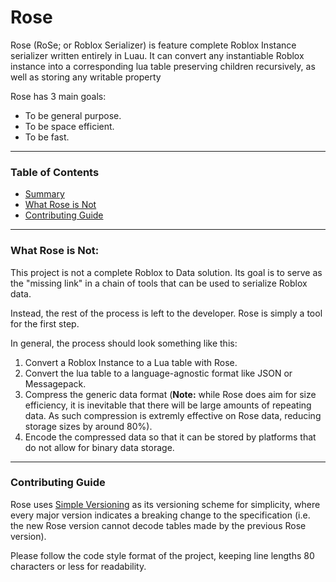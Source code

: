 # Rose

Rose (RoSe; or Roblox Serializer) is feature complete Roblox Instance serializer written entirely in Luau. It can convert any instantiable Roblox instance into a corresponding lua table preserving children recursively, as well as storing any writable property

Rose has 3 main goals:
* To be general purpose.
* To be space efficient.
* To be fast.

----
### Table of Contents

* [Summary](#rose)
* [What Rose is Not](#what-rose-is-not)
* [Contributing Guide](#contributing-guide)

----
### What Rose is Not:

This project is not a complete Roblox to Data solution. Its goal is to serve as the "missing link" in a chain of tools that can be used to serialize Roblox data.

Instead, the rest of the process is left to the developer. Rose is simply a tool for the first step.

In general, the process should look something like this:

1. Convert a Roblox Instance to a Lua table with Rose.
2. Convert the lua table to a language-agnostic format like JSON or Messagepack.
3. Compress the generic data format (**Note:** while Rose does aim for size efficiency, it is inevitable that there will be large amounts of repeating data. As such compression is extremly effective on Rose data, reducing storage sizes by around 80%).
4. Encode the compressed data so that it can be stored by platforms that do not allow for binary data storage.

----
### Contributing Guide

Rose uses [Simple Versioning](https://simver.org/) as its versioning scheme for simplicity, where every major version indicates a breaking change to the specification (i.e. the new Rose version cannot decode tables made by the previous Rose version).

Please follow the code style format of the project, keeping line lengths 80 characters or less for readability.

